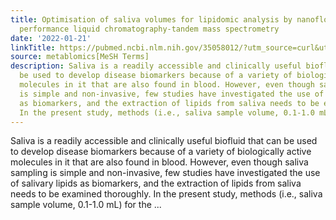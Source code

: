 ```yaml
---
title: Optimisation of saliva volumes for lipidomic analysis by nanoflow ultrahigh
  performance liquid chromatography-tandem mass spectrometry
date: '2022-01-21'
linkTitle: https://pubmed.ncbi.nlm.nih.gov/35058012/?utm_source=curl&utm_medium=rss&utm_campaign=pubmed-2&utm_content=1Zkrxt7ktlCbHBXEV3v65xxSnkSWNsJ1A6Fq3gBniKhGfIUslK&fc=20210907212339&ff=20220125195417&v=2.17.5
source: metablomics[MeSH Terms]
description: Saliva is a readily accessible and clinically useful biofluid that can
  be used to develop disease biomarkers because of a variety of biologically active
  molecules in it that are also found in blood. However, even though saliva sampling
  is simple and non-invasive, few studies have investigated the use of salivary lipids
  as biomarkers, and the extraction of lipids from saliva needs to be examined thoroughly.
  In the present study, methods (i.e., saliva sample volume, 0.1-1.0 mL) for the ...
---
```

Saliva is a readily accessible and clinically useful biofluid that can be used to develop disease biomarkers because of a variety of biologically active molecules in it that are also found in blood. However, even though saliva sampling is simple and non-invasive, few studies have investigated the use of salivary lipids as biomarkers, and the extraction of lipids from saliva needs to be examined thoroughly. In the present study, methods (i.e., saliva sample volume, 0.1-1.0 mL) for the ...